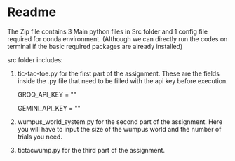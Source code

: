 # Readme

The Zip file contains 3 Main python files in Src folder and 1 config file required for conda environment.
(Although we can directly run the codes on terminal if the basic required packages are already installed)

src folder includes:
1. tic-tac-toe.py  for the first part of the assignment.
  These are the fields inside the .py file that need to be filled with the api key before execution.

   GROQ_API_KEY = ""

   GEMINI_API_KEY = ""

 2. wumpus_world_system.py  for the second part of the assignment. Here you will have to input the size of the wumpus world and the number of trials you need.

 3. tictacwump.py for the third part of the assignment.
